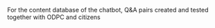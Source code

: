For the content database of the chatbot, Q&A pairs created and tested together with ODPC and citizens